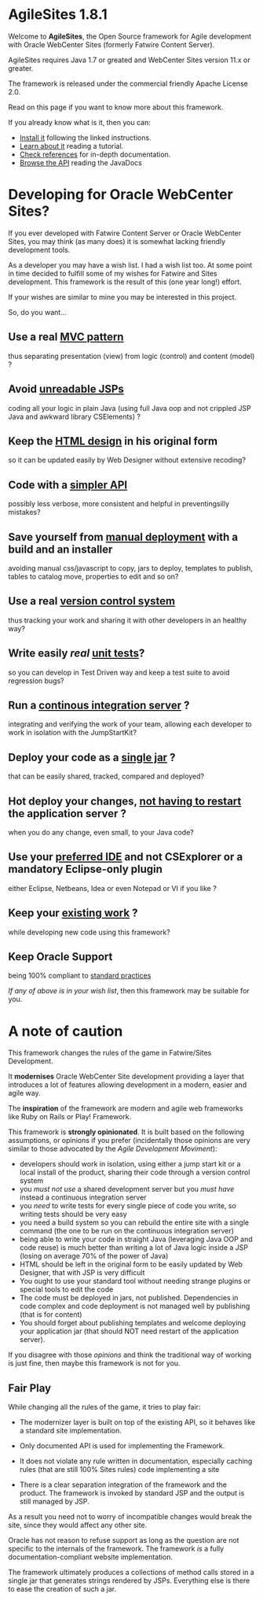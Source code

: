 #  AgileSites 1.8.1 

Welcome to **AgileSites**, the Open Source framework for Agile development with Oracle WebCenter Sites (formerly Fatwire Content Server).

AgileSites requires Java 1.7 or greated and WebCenter Sites version 11.x or greater. 
 
The framework is released under the commercial friendly Apache License 2.0.

Read on this page if you want to know more about this framework.

If you already know what is it, then you can:

- [Install it](http://www.agilesites.org/install.html) following the linked instructions.
- [Learn about it](http://www.agilesites.org/tutorial.html) reading a tutorial.
- [Check references](http://www.agilesites.org/reference.html) for in-depth documentation.
- [Browse the API](http://www.agilesites.org/javadoc/) reading the JavaDocs

# Developing for Oracle WebCenter Sites?

If you ever developed with Fatwire Content Server or Oracle WebCenter Sites, you may think (as many does) it is somewhat lacking friendly development tools.

As a developer you may have a wish list. I had a wish list too. At some point in time decided to fulfill some of my wishes for Fatwire and Sites development. This framework is the result of this (one year long!) effort.

If your wishes are similar to mine  you may be interested in this project. 

So, do you want...

## Use a __real__ [MVC pattern](http://www.agilesites.org/about.html#MVC)  

thus separating presentation (view) from logic (control) and content (model) ?

## Avoid [unreadable JSPs](http://www.agilesites.org/about.html#NoJSP) 

coding all your logic in plain Java (using full Java oop and not crippled JSP Java and awkward library CSElements) ?

## Keep the [HTML design](http://www.agilesites.org/about.html#HTML) in his original form 

so it can be updated easily by Web Designer without extensive recoding?

## Code with a [simpler API](http://www.agilesites.org/about.html#API)

possibly less verbose, more consistent and helpful in preventingsilly mistakes?

## Save yourself from [manual deployment](http://www.agilesites.org/about.html#Deploy) with a build and an installer

avoiding manual css/javascript to copy, jars to deploy, templates to publish, tables to catalog move, properties to edit and so on?

## Use a real [version control system](http://www.agilesites.org/about.html#VCS) 

thus tracking your work and sharing it with other developers in an healthy way?

## Write easily *real* [unit tests](http://www.agilesites.org/about.html#UnitTest)?

so you can develop in Test Driven way and keep a test suite to avoid regression bugs?

## Run a [continous integration server](http://www.agilesites.org/about.html#CI) ?

integrating and verifying the work of your team, allowing each developer to work in isolation with the JumpStartKit?

## Deploy your code as a [single jar](http://www.agilesites.org/about.html#Jar) ?

that can be easily shared, tracked, compared and deployed?

##  Hot deploy your changes, [not having to restart](http://www.agilesites.org/about.html#HotDeploy) the application server ?

when you do any change, even small, to your Java code?

## Use your [preferred IDE](http://www.agilesites.org/about.html#IDE) and not CSExplorer or a mandatory Eclipse-only plugin

either Eclipse, Netbeans, Idea or even Notepad or VI if you like ?

## Keep your [existing work](http://www.agilesites.org/about.html#Compatible) ?

while developing new code using this framework?

## Keep Oracle Support 

being 100% compliant to [standard practices](http://www.agilesites.org/about.html#Support) 

*If any of above is in your wish list*, then this framework may be suitable for you.

# A note of caution

This framework changes the rules of the game in Fatwire/Sites Development. 

It **modernises** Oracle WebCenter Site development providing a layer that introduces a lot of features allowing development in a modern, easier and agile way. 

The **inspiration** of the framework are modern and agile web frameworks like Ruby on Rails or Play! Framework.

This framework is **strongly opinionated**. It is built based on the following assumptions, or opinions if you prefer (incidentally those opinions are very similar to those advocated by the *Agile Development Moviment*):


- developers should work in isolation, using either a jump start kit or a local install of the product, sharing their code through a version control system 
- you _must not use_ a shared development server but you _must have_ instead a continuous integration server 
- you *need*  to write tests for every single piece of code you write, so writing tests should be very easy
- you need a build system so you can rebuild the entire site with a single command (the one to be run on the continuous integration server)
- being able to write your code in straight Java (leveraging Java OOP and code reuse) is much better than writing a lot of Java logic inside a JSP (losing on average 70% of the power of Java)
- HTML should be left in the original form to be easily updated by Web Designer, that with JSP is very difficult
- You ought to use your standard tool without needing strange plugins or special tools to edit the code
- The code must be deployed in jars, not published. Dependencies in code complex and code deployment is not managed well by publishing (that is for content)
- You should forget about publishing templates and welcome deploying your application jar (that should  NOT need restart of the application server).

If you disagree with those *opinions* and think the traditional way of working is just fine, then maybe this framework is not for you. 

## Fair Play

While changing all the rules of the game, it tries to play fair:

- The modernizer layer is built on top of the existing API, so it behaves like a standard site implementation.
- Only documented API is used for implementing the Framework. 
- It does not violate any rule written in documentation, especially caching rules (that are still 100% Sites rules)
code implementing a site

- There is a clear separation integration of the framework and the product. The framework is invoked by standard JSP and the output is still managed by JSP.

As a result you need not to worry of incompatible changes would break the site, since they would affect any other site.

Oracle has not reason to refuse support as long as the question are not specific to the internals of the framework. The framework *is* a fully documentation-compliant website implementation.  

The framework ultimately produces a collections of method calls stored in a single jar that generates strings  rendered by JSPs. Everything else  is there to ease the creation of such a jar.

